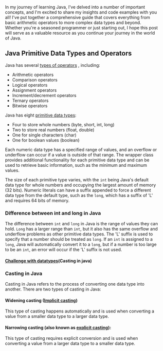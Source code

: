 In my journey of learning Java, I've delved into a number of important concepts, and I'm excited to share my insights and code examples with you all! I've put together a comprehensive guide that covers everything from basic arithmetic operators to more complex data types and beyond. Whether you're a seasoned programmer or just starting out, I hope this post will serve as a valuable resource as you continue your journey in the world of Java.


## Java Primitive Data Types and Operators

Java has several [types of operators](https://github.com/sushma-1997/Language_Learning_2023/blob/my-pages/Java/Language%20learning%20progress%20report%202/Operators.java)
, including:
- Arithmetic operators
- Comparison operators
- Logical operators
- Assignment operators
- Increment/decrement operators
- Ternary operators
- Bitwise operators

Java has eight [primitive data types](https://github.com/sushma-1997/Language_Learning_2023/blob/my-pages/Java/Language%20learning%20progress%20report%202/PrimitiveDataTypes.java):
- Four to store whole numbers (byte, short, int, long)
- Two to store real numbers (float, double)
- One for single characters (char)
- One for boolean values (boolean)

Each numeric data type has a specified range of values, and an overflow or underflow can occur if a value is outside of that range. The wrapper class provides additional functionality for each primitive data type and can be used to retrieve basic information, such as the minimum and maximum values.

The size of each primitive type varies, with the `int` being Java's default data type for whole numbers and occupying the largest amount of memory (32 bits). Numeric literals can have a suffix appended to force a different data type from the default type, such as the `long`, which has a suffix of 'L' and requires 64 bits of memory.

### Difference between int and long in Java
The difference between `int` and `long` in Java is the range of values they can hold. `Long` has a larger range than `int`, but it also has the same overflow and underflow problems as other primitive data types. The 'L' suffix is used to specify that a number should be treated as `long`. If an `int` is assigned to a `long`, Java will automatically convert it to a `long`, but if a number is too large to be an `int`, an error will occur if the 'L' suffix is not used.

#### [Challenge with datatypes](https://github.com/sushma-1997/Language_Learning_2023/blob/my-pages/Java/Language%20learning%20progress%20report%202/CastingInJava.md)(Casting in java)

### Casting in Java
Casting in Java refers to the process of converting one data type into another. There are two types of casting in Java:

#### Widening casting ([Implicit casting](https://github.com/sushma-1997/Language_Learning_2023/blob/my-pages/Java/Language%20learning%20progress%20report%202/ImplicitCasting.java))
This type of casting happens automatically and is used when converting a value from a smaller data type to a larger data type.

#### Narrowing casting (also known as [explicit casting](https://github.com/sushma-1997/Language_Learning_2023/blob/my-pages/Java/Language%20learning%20progress%20report%202/ExplicitCasting.java)): 

This type of casting requires explicit conversion and is used when converting a value from a larger data type to a smaller data type. 



